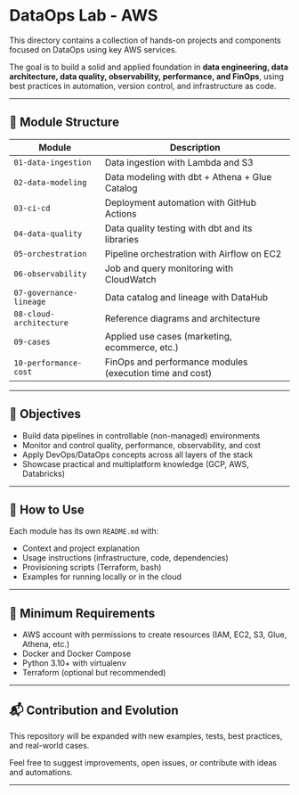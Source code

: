 # DataOps Lab - AWS

This directory contains a collection of hands-on projects and components focused on DataOps using key AWS services.

The goal is to build a solid and applied foundation in **data engineering, data architecture, data quality, observability, performance, and FinOps**, using best practices in automation, version control, and infrastructure as code.

---

## 🧱 Module Structure

| Module | Description |
|--------|-------------|
| `01-data-ingestion`         | Data ingestion with Lambda and S3 |
| `02-data-modeling`          | Data modeling with dbt + Athena + Glue Catalog |
| `03-ci-cd`                  | Deployment automation with GitHub Actions |
| `04-data-quality`           | Data quality testing with dbt and its libraries |
| `05-orchestration`          | Pipeline orchestration with Airflow on EC2 |
| `06-observability`          | Job and query monitoring with CloudWatch |
| `07-governance-lineage`     | Data catalog and lineage with DataHub |
| `08-cloud-architecture`     | Reference diagrams and architecture |
| `09-cases`                  | Applied use cases (marketing, ecommerce, etc.) |
| `10-performance-cost`       | FinOps and performance modules (execution time and cost) |

---

## 🎯 Objectives

- Build data pipelines in controllable (non-managed) environments  
- Monitor and control quality, performance, observability, and cost  
- Apply DevOps/DataOps concepts across all layers of the stack  
- Showcase practical and multiplatform knowledge (GCP, AWS, Databricks)  

---

## 🚀 How to Use

Each module has its own `README.md` with:
- Context and project explanation  
- Usage instructions (infrastructure, code, dependencies)  
- Provisioning scripts (Terraform, bash)  
- Examples for running locally or in the cloud  

---

## 📌 Minimum Requirements

- AWS account with permissions to create resources (IAM, EC2, S3, Glue, Athena, etc.)  
- Docker and Docker Compose  
- Python 3.10+ with virtualenv  
- Terraform (optional but recommended)  

---

## 📬 Contribution and Evolution

This repository will be expanded with new examples, tests, best practices, and real-world cases.

Feel free to suggest improvements, open issues, or contribute with ideas and automations.

---
